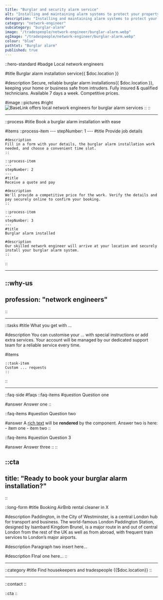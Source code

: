 ```yaml
---
title: "Burglar and security alarm service"
alt: "Installing and maintaining alarm systems to protect your property from intruders"
description: "Installing and maintaining alarm systems to protect your property from intruders"
category: "network-engineer"
subcategory: "burglar-alarm"
image: "/tradespeople/network-engineer/burglar-alarm.webp"
ogImage: "/tradespeople/network-engineer/burglar-alarm.webp"
colour: "blue"
pathtxt: "Burglar alarm"
published: true
---
```


::hero-standard
#badge
Local network engineers

#title
Burglar alarm installation service{{ $doc.location }}

#description
Secure, reliable burglar alarm installations{{ $doc.location }}, keeping your home or business safe from intruders. Fully insured & qualified technicians. Available 7 days a week. Competitive prices.

#image
    ::pictures
    #right
    ![BaseLink offers local network engineers for burglar alarm services](/tradespeople/network-engineer/burglar-alarm.webp)
    ::
::

---

::process
#title
Book a burglar alarm installation with ease

#items
    ::process-item
    ---
    stepNumber: 1
    ---
    #title
    Provide job details

    #description
    Fill in a form with your details, the burglar alarm installation work needed, and choose a convenient time slot.
    ::
    
    ::process-item
    ---
    stepNumber: 2
    ---
    #title
    Receive a quote and pay

    #description
    We'll provide a competitive price for the work. Verify the details and pay securely online to confirm your booking.
    ::

    ::process-item
    ---
    stepNumber: 3
    ---
    #title
    Burglar alarm installed

    #description
    Our skilled network engineer will arrive at your location and securely install your burglar alarm system.
    ::
::

---

::why-us
---
profession: "network engineers"
---
::

---

::tasks
#title
What you get with ...

#description
You can customise your ... with special instructions or add extra services. Your account will be managed by our dedicated support team for a reliable service every time.

#items

    ::task-item
    Custom ... requests
    ::
::

---

::faq-side
#faqs
  ::faq-items
  #question
  Question one

  #answer
  Answer one
  ::

  ::faq-items
  #question
  Question two

  #answer
  A [rich text](/services/commercial-cleaning) will be **rendered** by the component.
  Answer two is here:
    - item one
    - item two
  ::

  ::faq-items
  #question
  Question 3

  #answer
  Answer three
  ::
::

::cta
---
title: "Ready to book your burglar alarm installation?"
---
::

::long-form
#title
Booking AirBnb rental cleaner in X

#description
Paddington, in the City of Westminster, is a central London hub for transport and business. The world-famous London Paddington Station, designed by Isambard Kingdom Brunel, is a major route in and out of central London from the rest of the UK as well as from abroad, with frequent train services to London’s major airports.

#description
Paragraph two insert here...

#description
FInal one here...
::

---

::category
#title
Find housekeepers and tradespeople {{$doc.location}}
::

---

::contact
::

::cta
::